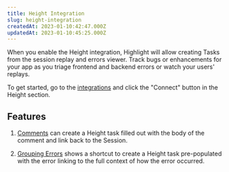 ```yaml
---
title: Height Integration
slug: height-integration
createdAt: 2023-01-10:42:47.000Z
updatedAt: 2023-01-10:45:25.000Z
---
```


When you enable the Height integration, Highlight will allow creating Tasks from the session replay and errors viewer. Track bugs or enhancements for your app as you triage frontend and backend errors or watch your users' replays.

To get started, go to the [integrations](https://app.highlight.io/integrations) and click the "Connect" button in the Height section.

## Features

1.  [Comments](../6_product-features/3_general-features/comments.md) can create a Height task filled out with the body of the comment and link back to the Session.

2.  [Grouping Errors](../6_product-features/2_error-monitoring/grouping-errors.md) shows a shortcut to create a Height task pre-populated with the error linking to the full context of how the error occurred.
